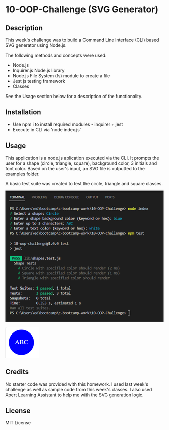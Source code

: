 # 10-OOP-Challenge (SVG Generator)

## Description

This week's challenge was to build a Command Line Interface (CLI) based SVG generator using Node.js.

The following methods and concepts were used:
* Node.js
* Inquirer.js Node.js library
* Node.js File System (fs) module to create a file
* Jest js testing framework
* Classes

See the Usage section below for a description of the functionality.

## Installation

* Use npm i to install required modules - inquirer + jest
* Execute in CLI via 'node index.js'

## Usage

This application is a node.js aplication executed via the CLI.  It prompts the user for a shape (circle, triangle, square), background color, 3 initials and font color.
Based on the user's input, an SVG file is outputted to the examples folder.

A basic test suite was created to test the circle, triangle and square classes.

![Screenshot of questions and Jest tests](./Screenshot_QuestionsAndJest.png)

![Screenshot of SVG file](./Screenshot_SVG.png)

## Credits

No starter code was provided with this homework.  I used last week's challenge as well as sample code from this week's classes.  I also used Xpert Learning Assistant to help me with the SVG generation logic.

## License

MIT License